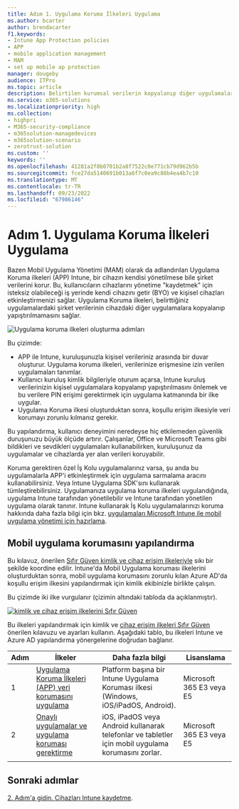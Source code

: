 ```yaml
---
title: Adım 1. Uygulama Koruma İlkeleri Uygulama
ms.author: bcarter
author: brendacarter
f1.keywords:
- Intune App Protection policies
- APP
- mobile application management
- MAM
- set up mobile ap protection
manager: dougeby
audience: ITPro
ms.topic: article
description: Belirtilen kurumsal verilerin kopyalanıp diğer uygulamalara yapıştırılmasını önlemek için App Protection ilkeleri (APP) ile mobil uygulama korumasını yapılandırın.
ms.service: o365-solutions
ms.localizationpriority: high
ms.collection:
- highpri
- M365-security-compliance
- m365solution-managedevices
- m365solution-scenario
- zerotrust-solution
ms.custom: ''
keywords: ''
ms.openlocfilehash: 41281a2f8b0701b2a8f7522c0e771cb79d962b5b
ms.sourcegitcommit: fce27da5140691b013a6f7c0ea9c88b4ea4b7c10
ms.translationtype: MT
ms.contentlocale: tr-TR
ms.lasthandoff: 09/23/2022
ms.locfileid: "67986146"
---
```

# <a name="step-1-implement-app-protection-policies"></a>Adım 1. Uygulama Koruma İlkeleri Uygulama

Bazen Mobil Uygulama Yönetimi (MAM) olarak da adlandırılan Uygulama Koruma ilkeleri (APP) Intune, bir cihazın kendisi yönetilmese bile şirket verilerini korur. Bu, kullanıcıların cihazlarını yönetime "kaydetmek" için isteksiz olabileceği iş yerinde kendi cihazını getir (BYO) ve kişisel cihazları etkinleştirmenizi sağlar. Uygulama Koruma ilkeleri, belirttiğiniz uygulamalardaki şirket verilerinin cihazdaki diğer uygulamalara kopyalanıp yapıştırılmamasını sağlar.

![Uygulama koruma ilkeleri oluşturma adımları](../media/devices/intune-app-steps.png#lightbox)

Bu çizimde:
- APP ile Intune, kuruluşunuzla kişisel verileriniz arasında bir duvar oluşturur. Uygulama koruma ilkeleri, verilerinize erişmesine izin verilen uygulamaları tanımlar.
- Kullanıcı kuruluş kimlik bilgileriyle oturum açarsa, Intune kuruluş verilerinizin kişisel uygulamalara kopyalanıp yapıştırılmasını önlemek ve bu verilere PIN erişimi gerektirmek için uygulama katmanında bir ilke uygular.
- Uygulama Koruma ilkesi oluşturduktan sonra, koşullu erişim ilkesiyle veri korumayı zorunlu kılmanız gerekir. 

Bu yapılandırma, kullanıcı deneyimini neredeyse hiç etkilemeden güvenlik duruşunuzu büyük ölçüde artırır.  Çalışanlar, Office ve Microsoft Teams gibi bildikleri ve sevdikleri uygulamaları kullanabilirken, kuruluşunuz da uygulamalar ve cihazlarda yer alan verileri koruyabilir.

Koruma gerektiren özel İş Kolu uygulamalarınız varsa, şu anda bu uygulamalarla APP'i etkinleştirmek için uygulama sarmalama aracını kullanabilirsiniz. Veya Intune Uygulama SDK'sını kullanarak tümleştirebilirsiniz. Uygulamanıza uygulama koruma ilkeleri uygulandığında, uygulama Intune tarafından yönetilebilir ve Intune tarafından yönetilen uygulama olarak tanınır. Intune kullanarak İş Kolu uygulamalarınızı koruma hakkında daha fazla bilgi için bkz. [uygulamaları Microsoft Intune ile mobil uygulama yönetimi için hazırlama](/mem/intune/developer/apps-prepare-mobile-application-management).

## <a name="configuring-mobile-app-protection"></a>Mobil uygulama korumasını yapılandırma

Bu kılavuz, önerilen [Sıfır Güven kimlik ve cihaz erişim ilkeleriyle](../security/office-365-security/microsoft-365-policies-configurations.md) sıkı bir şekilde koordine edilir. Intune'da Mobil Uygulama koruması ilkelerini oluşturduktan sonra, mobil uygulama korumasını zorunlu kılan Azure AD'da koşullu erişim ilkesini yapılandırmak için kimlik ekibinizle birlikte çalışın. 

Bu çizimde iki ilke vurgulanır (çizimin altındaki tabloda da açıklanmıştır).

[![kimlik ve cihaz erişim ilkelerini Sıfır Güven](../media/devices/identity-device-starting-point.png#lightbox)](https://github.com/MicrosoftDocs/microsoft-365-docs/raw/public/microsoft-365/media/devices/identity-device-starting-point.png)

Bu ilkeleri yapılandırmak için kimlik ve [cihaz erişim ilkeleri Sıfır Güven](../security/office-365-security/microsoft-365-policies-configurations.md) önerilen kılavuzu ve ayarları kullanın. Aşağıdaki tablo, bu ilkeleri Intune ve Azure AD yapılandırma yönergelerine doğrudan bağlanır.


|Adım  |İlkeler  |Daha fazla bilgi  |Lisanslama  |
|---------|---------|---------|---------|
|1   |  [Uygulama Koruma İlkeleri (APP) veri korumasını uygulama](../security/office-365-security/identity-access-policies.md#apply-app-data-protection-policies)       | Platform başına bir Intune Uygulama Koruması ilkesi (Windows, iOS/iPadOS, Android).        | Microsoft 365 E3 veya E5        |
|2     | [Onaylı uygulamalar ve uygulama koruması gerektirme ](../security/office-365-security/identity-access-policies.md#require-approved-apps-and-app-protection)       |  iOS, iPadOS veya Android kullanarak telefonlar ve tabletler için mobil uygulama korumasını zorlar.   |  Microsoft 365 E3 veya E5       |
| | | | |

## <a name="next-steps"></a>Sonraki adımlar

[2. Adım'a gidin. Cihazları Intune kaydetme](manage-devices-with-intune-enroll.md). 